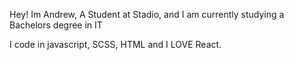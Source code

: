 Hey! Im Andrew, A Student at Stadio, and I am currently studying a Bachelors degree in IT

I code in javascript, SCSS, HTML and I LOVE React.

<!---
Andrew-sudo-create/Andrew-sudo-create is a ✨ special ✨ repository because its `README.md` (this file) appears on your GitHub profile.
You can click the Preview link to take a look at your changes.
--->
